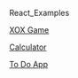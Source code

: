 React_Examples

[XOX Game](https://aysesenafeyiz.github.io/React_Examples/xox/build/index.html)

[Calculator](https://aysesenafeyiz.github.io/React_Examples/React_Calculator/build/index.html)

[To Do App](https://aysesenafeyiz.github.io/React_Examples/todo_app/dist/index.html)

